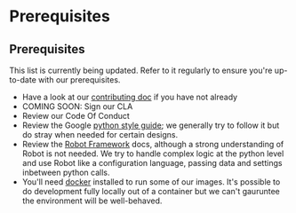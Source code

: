 # Prerequisites

## Prerequisites

This list is currently being updated. Refer to it regularly to ensure you're up-to-date with our prerequisites.

* Have a look at our [contributing doc](contributing.md) if you have not already
* COMING SOON: Sign our CLA
* Review our Code Of Conduct
* Review the Google [python style guide](https://google.github.io/styleguide/pyguide.html); we generally try to follow it but do stray when needed for certain designs.
* Review the [Robot Framework](https://robotframework.org/robotframework/latest/RobotFrameworkUserGuide.html) docs, although a strong understanding of Robot is not needed. We try to handle complex logic at the python level and use Robot like a configuration language, passing data and settings inbetween python calls.
* You'll need [docker](https://www.docker.com/) installed to run some of our images. It's possible to do development fully locally out of a container but we can't gauruntee the environment will be well-behaved.

